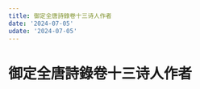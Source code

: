 ```yaml
---
title: 御定全唐詩錄卷十三诗人作者
date: '2024-07-05'
udate: '2024-07-05'
---
```

# 御定全唐詩錄卷十三诗人作者

<AuthorPage :authorMap="authorMap" :chapternum="13" />

<script setup>
const chapter = '卷十三';
import authorMap from '/data/qtsl/卷十三/author.json'
</script>
